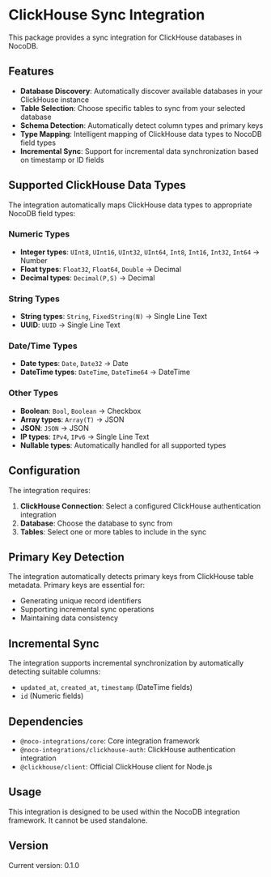 # ClickHouse Sync Integration

This package provides a sync integration for ClickHouse databases in NocoDB.

## Features

- **Database Discovery**: Automatically discover available databases in your ClickHouse instance
- **Table Selection**: Choose specific tables to sync from your selected database
- **Schema Detection**: Automatically detect column types and primary keys
- **Type Mapping**: Intelligent mapping of ClickHouse data types to NocoDB field types
- **Incremental Sync**: Support for incremental data synchronization based on timestamp or ID fields

## Supported ClickHouse Data Types

The integration automatically maps ClickHouse data types to appropriate NocoDB field types:

### Numeric Types
- **Integer types**: `UInt8`, `UInt16`, `UInt32`, `UInt64`, `Int8`, `Int16`, `Int32`, `Int64` → Number
- **Float types**: `Float32`, `Float64`, `Double` → Decimal
- **Decimal types**: `Decimal(P,S)` → Decimal

### String Types
- **String types**: `String`, `FixedString(N)` → Single Line Text
- **UUID**: `UUID` → Single Line Text

### Date/Time Types
- **Date types**: `Date`, `Date32` → Date
- **DateTime types**: `DateTime`, `DateTime64` → DateTime

### Other Types
- **Boolean**: `Bool`, `Boolean` → Checkbox
- **Array types**: `Array(T)` → JSON
- **JSON**: `JSON` → JSON
- **IP types**: `IPv4`, `IPv6` → Single Line Text
- **Nullable types**: Automatically handled for all supported types

## Configuration

The integration requires:

1. **ClickHouse Connection**: Select a configured ClickHouse authentication integration
2. **Database**: Choose the database to sync from
3. **Tables**: Select one or more tables to include in the sync

## Primary Key Detection

The integration automatically detects primary keys from ClickHouse table metadata. Primary keys are essential for:
- Generating unique record identifiers
- Supporting incremental sync operations
- Maintaining data consistency

## Incremental Sync

The integration supports incremental synchronization by automatically detecting suitable columns:
- `updated_at`, `created_at`, `timestamp` (DateTime fields)
- `id` (Numeric fields)

## Dependencies

- `@noco-integrations/core`: Core integration framework
- `@noco-integrations/clickhouse-auth`: ClickHouse authentication integration
- `@clickhouse/client`: Official ClickHouse client for Node.js

## Usage

This integration is designed to be used within the NocoDB integration framework. It cannot be used standalone.

## Version

Current version: 0.1.0 